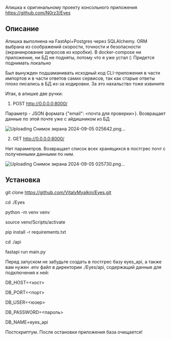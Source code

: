 Апишка к оригинальному проекту консольного приложения https://github.com/N0rz3/Eyes

## Описание ##

Апишка выполнена на FastApi+Postgres через SQLAlchemy. 
ORM выбрана из соображений скорости, точности и безопасности (экранинрование запросов из коробки).
В docker-compose ни приложение, ни БД не подняты, потому что я уже устал (: Придется поднимать локально

Был вынужден подшаманивать исходный код CLI-приложения в части импортов и в части ответов самих сервисов, так как старые ответы плохо писались в БД из-за кодировки. За это нахальство тоже извините

Итак, в апишке две ручки: 

1. POST http://0.0.0.0:8000/

Параметр - JSON формата {"email": <почта для проверки>}. Возвращает данные по этой почте уже с айдишником из БД

![Uploading Снимок экрана 2024-09-05 025642.png…]()


2. GET http://0.0.0.0:8000/

Нет параметров. Возвращает список всех хранящихся в постгрес почт с полученными данными по ним. 

![Uploading Снимок экрана 2024-09-05 025730.png…]()


## Установка ##

git clone https://github.com/VitalyMyalkin/Eyes.git

cd ./Eyes

python -m venv venv

source venv/Scripts/activate

pip install -r requirements.txt

cd ./api

fastapi run main.py

Перед запуском не забудьте создать в постгрес базу eyes_api, а также вам нужен .env файл в директории ./Eyes/api, содержащий данные для подключения к ней:

DB_HOST=<хост>

DB_PORT=<порт>

DB_USER=<юзер>

DB_PASSWORD=<пароль>

DB_NAME=eyes_api

Постскриптум. После остановки приложения база очищается!
